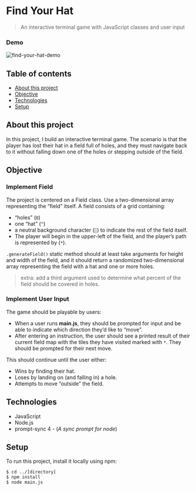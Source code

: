 # Find Your Hat
> An interactive terminal game with JavaScript classes and user input

### Demo
![find-your-hat-demo](https://github.com/SimonaPiz/Find-Your-Hat/assets/91121660/23b54cf1-bc10-4991-ad13-da72becfde89)

## Table of contents
* [About this project](#about-this-project)
* [Objective](#objective)
* [Technologies](#technologies)
* [Setup](#setup)

## About this project

In this project, I build an interactive terminal game. The scenario is that the player has lost their hat in a field full of holes, and they must navigate back to it without falling down one of the holes or stepping outside of the field.

## Objective
### Implement Field
The project is centered on a Field class. Use a two-dimensional array representing the “field” itself. A field consists of a grid containing:
- “holes” (`O`)
- one “hat” (`^`)
- a neutral background character (`░`) to indicate the rest of the field itself.
- The player will begin in the upper-left of the field, and the player’s path is represented by (`*`).

`.generateField()` static method should at least take arguments for height and width of the field, and it should return a randomized two-dimensional array representing the field with a hat and one or more holes.
> extra: add a third argument used to determine what percent of the field should be covered in holes.

### Implement User Input
The game should be playable by users:
  - When a user runs **main.js**, they should be prompted for input and be able to indicate which direction they’d like to “move”.
  - After entering an instruction, the user should see a printed result of their current field map with the tiles they have visited marked with `*`. They should be prompted for their next move.

This should continue until the user either:

  - Wins by finding their hat.
  - Loses by landing on (and falling in) a hole.
  - Attempts to move “outside” the field.

## Technologies
- JavaScript
- Node.js
- prompt-sync 4 - (*A sync prompt for node*)

## Setup
To run this project, install it locally using npm:

```
$ cd ../[directory]
$ npm install
$ node main.js
```
